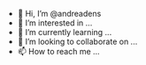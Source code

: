 - 👋 Hi, I’m @andreadens
- 👀 I’m interested in ...
- 🌱 I’m currently learning ...
- 💞️ I’m looking to collaborate on ...
- 📫 How to reach me ...

<!---
andreadens/andreadens is a ✨ special ✨ repository because its `README.md` (this file) appears on your GitHub profile.
You can click the Preview link to take a look at your changes.
--->
